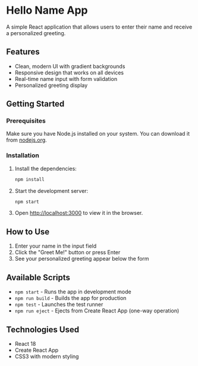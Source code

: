 # Hello Name App

A simple React application that allows users to enter their name and receive a personalized greeting.

## Features

- Clean, modern UI with gradient backgrounds
- Responsive design that works on all devices
- Real-time name input with form validation
- Personalized greeting display

## Getting Started

### Prerequisites

Make sure you have Node.js installed on your system. You can download it from [nodejs.org](https://nodejs.org/).

### Installation

1. Install the dependencies:
   ```bash
   npm install
   ```

2. Start the development server:
   ```bash
   npm start
   ```

3. Open [http://localhost:3000](http://localhost:3000) to view it in the browser.

## How to Use

1. Enter your name in the input field
2. Click the "Greet Me!" button or press Enter
3. See your personalized greeting appear below the form

## Available Scripts

- `npm start` - Runs the app in development mode
- `npm run build` - Builds the app for production
- `npm test` - Launches the test runner
- `npm run eject` - Ejects from Create React App (one-way operation)

## Technologies Used

- React 18
- Create React App
- CSS3 with modern styling 
